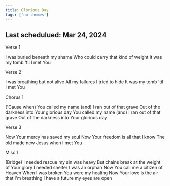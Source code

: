 ```yaml
---
title: Glorious Day
tags: ['no-themes']
---
```


## Last schedulued: Mar 24, 2024          

Verse 1

I was buried beneath my shame
Who could carry that kind of weight
It was my tomb 'til I met You

Verse 2

I was breathing but not alive
All my failures I tried to hide
It was my tomb 'til I met You

Chorus 1

('Cause when) You called my name (and)
I ran out of that grave
Out of the darkness into Your glorious day
You called my name (and) I ran out of that grave
Out of the darkness into Your glorious day

Verse 3

Now Your mercy has saved my soul
Now Your freedom is all that I know
The old made new Jesus when I met You

Misc 1

(Bridge)
I needed rescue my sin was heavy
But chains break at the weight of Your glory
I needed shelter I was an orphan
Now You call me a citizen of Heaven
When I was broken You were my healing
Now Your love is the air that I'm breathing
I have a future my eyes are open
